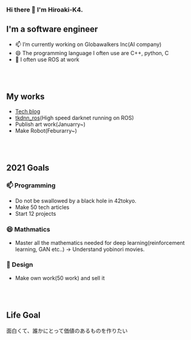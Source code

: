 ### Hi there 👋 I'm Hiroaki-K4.
## I'm a software engineer
- 📫 I’m currently working on Globawalkers Inc(AI company)
- 😄 The programming language I often use are C++, python, C
- 🌱 I often use ROS at work

<br />
<br />

## My works
- [Tech blog](https://qiita.com/Hiroaki-K4)
- [tkdnn_ros](https://github.com/Hiroaki-K4/tkdnn_ros)(High speed darknet running on ROS)
- Publish art work(Januarry~)
- Make Robot(Feburarry~)

<br />
<br />

## 2021 Goals
### 📫 Programming
- Do not be swallowed by a black hole in 42tokyo.
- Make 50 tech articles
- Start 12 projects

### 😄 Mathmatics
- Master all the mathematics needed for deep learning(reinforcement learning, GAN etc..) → Understand yobinori movies.

### 🌱 Design
- Make own work(50 work) and sell it

<br />
<br />

## Life Goal
面白くて、誰かにとって価値のあるものを作りたい

<!--
**Hiroaki-K4/Hiroaki-K4** is a ✨ _special_ ✨ repository because its `README.md` (this file) appears on your GitHub profile.


Here are some ideas to get you started:

- 🔭 I’m currently working on ...
- 🌱 I’m currently learning ...
- 👯 I’m looking to collaborate on ...
- 🤔 I’m looking for help with ...
- 💬 Ask me about ...
- 📫 How to reach me: ...
- 😄 Pronouns: ...
- ⚡ Fun fact: ...
-->
